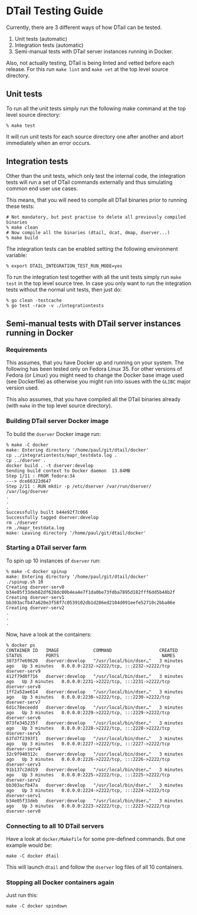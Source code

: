 DTail Testing Guide
===================

Currently, there are 3 different ways of how DTail can be tested.

1. Unit tests (automatic)
2. Integration tests (automatic)
3. Semi-manual tests with DTail server instances running in Docker.

Also, not actually testing, DTail is being linted and vetted before each release. For this run `make lint` and `make vet` at the top level source directory.

## Unit tests

To run all the unit tests simply run the following make command at the top level source directory:

```shell
% make test
```

It will run unit tests for each source directory one after another and abort immediately when an error occurs.

## Integration tests

Other than the unit tests, which only test the internal code, the integration tests will run a set of DTail commands externally and thus simulating common end user use cases.

This means, that you will need to compile all DTail binaries prior to running these tests:

```shell
# Not mandatory, but pest practise to delete all previously compiled binaries
% make clean 
# Now compile all the binaries (dtail, dcat, dmap, dserver...)
% make build
```

The integration tests can be enabled setting the following environment variable:

```
% export DTAIL_INTEGRATION_TEST_RUN_MODE=yes
```

To run the integration test together with all the unit tests simply run `make test` in the top level source tree. In case you only want to run the integration tests without the normal unit tests, then just do:

```shell
% go clean -testcache
% go test -race -v ./integrationtests
```

## Semi-manual tests with DTail server instances running in Docker

### Requirements 

This assumes, that you have Docker up and running on your system. The following has been tested only on Fedora Linux 35. For other versions of Fedora (or Linux) you might need to change the Docker base image used (see Dockerfile) as otherwise you might run into issues with the `GLIBC` major version used.

This also assumes, that you have compiled all the DTail binaries already (with `make` in the top level source directory).

### Building DTail server Docker image

To build the `dserver` Docker image run:

```
% make -C docker
make: Entering directory '/home/paul/git/dtail/docker'
cp ../integrationtests/mapr_testdata.log .
cp ../dserver .
docker build . -t dserver:develop
Sending build context to Docker daemon  13.84MB
Step 1/11 : FROM fedora:34
---> dce66322d647
Step 2/11 : RUN mkdir -p /etc/dserver /var/run/dserver/ /var/log/dserver
.
.
.
Successfully built b44e92f7c066
Successfully tagged dserver:develop
rm ./dserver
rm ./mapr_testdata.log
make: Leaving directory '/home/paul/git/dtail/docker'
```

### Starting a DTail server farm

To spin up 10 instances of `dserver` run:

```shell
% make -C docker spinup
make: Entering directory '/home/paul/git/dtail/docker'
./spinup.sh 10
Creating dserver-serv0
b34e05f33deb62df628dc00b4ea4e7f1da0be73fdba7895d182fff6dd5b48b2f
Creating dserver-serv1
bb303acfb47a620e3f58f7c0539102db1d286ed2104d091eefe52710c2bba86e
Creating dserver-serv2
.
.
.
```

Now, have a look at the containers:

```shell
% docker ps
CONTAINER ID   IMAGE             COMMAND                  CREATED         STATUS         PORTS                                       NAMES
3873f7e69620   dserver:develop   "/usr/local/bin/dser…"   3 minutes ago   Up 3 minutes   0.0.0.0:2232->2222/tcp, :::2232->2222/tcp   dserver-serv9
412f79d0f716   dserver:develop   "/usr/local/bin/dser…"   3 minutes ago   Up 3 minutes   0.0.0.0:2231->2222/tcp, :::2231->2222/tcp   dserver-serv8
1ff2a52ae614   dserver:develop   "/usr/local/bin/dser…"   3 minutes ago   Up 3 minutes   0.0.0.0:2230->2222/tcp, :::2230->2222/tcp   dserver-serv7
6d1c78eceedd   dserver:develop   "/usr/local/bin/dser…"   3 minutes ago   Up 3 minutes   0.0.0.0:2229->2222/tcp, :::2229->2222/tcp   dserver-serv6
073fe345235f   dserver:develop   "/usr/local/bin/dser…"   3 minutes ago   Up 3 minutes   0.0.0.0:2228->2222/tcp, :::2228->2222/tcp   dserver-serv5
63fd7f2393f1   dserver:develop   "/usr/local/bin/dser…"   3 minutes ago   Up 3 minutes   0.0.0.0:2227->2222/tcp, :::2227->2222/tcp   dserver-serv4
32c9f940312c   dserver:develop   "/usr/local/bin/dser…"   3 minutes ago   Up 3 minutes   0.0.0.0:2226->2222/tcp, :::2226->2222/tcp   dserver-serv3
91b137c2dd19   dserver:develop   "/usr/local/bin/dser…"   3 minutes ago   Up 3 minutes   0.0.0.0:2225->2222/tcp, :::2225->2222/tcp   dserver-serv2
bb303acfb47a   dserver:develop   "/usr/local/bin/dser…"   3 minutes ago   Up 3 minutes   0.0.0.0:2224->2222/tcp, :::2224->2222/tcp   dserver-serv1
b34e05f33deb   dserver:develop   "/usr/local/bin/dser…"   3 minutes ago   Up 3 minutes   0.0.0.0:2223->2222/tcp, :::2223->2222/tcp   dserver-serv0
```

### Connecting to all 10 DTail servers

Have a look at `docker/Makefile` for some pre-defined commands. But one example would be:

```shell
make -C docker dtail
```

This will launch `dtail` and follow the `dserver` log files of all 10 containers.

### Stopping all Docker containers again

Just run this:

```shell
make -C docker spindown
```

